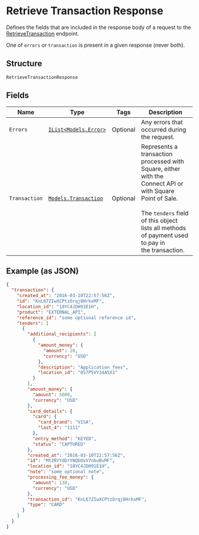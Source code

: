 
# Retrieve Transaction Response

Defines the fields that are included in the response body of
a request to the [RetrieveTransaction](../../doc/api/transactions.md#retrieve-transaction) endpoint.

One of `errors` or `transaction` is present in a given response (never both).

## Structure

`RetrieveTransactionResponse`

## Fields

| Name | Type | Tags | Description |
|  --- | --- | --- | --- |
| `Errors` | [`IList<Models.Error>`](../../doc/models/error.md) | Optional | Any errors that occurred during the request. |
| `Transaction` | [`Models.Transaction`](../../doc/models/transaction.md) | Optional | Represents a transaction processed with Square, either with the<br>Connect API or with Square Point of Sale.<br><br>The `tenders` field of this object lists all methods of payment used to pay in<br>the transaction. |

## Example (as JSON)

```json
{
  "transaction": {
    "created_at": "2016-03-10T22:57:56Z",
    "id": "KnL67ZIwXCPtzOrqj0HrkxMF",
    "location_id": "18YC4JDH91E1H",
    "product": "EXTERNAL_API",
    "reference_id": "some optional reference id",
    "tenders": [
      {
        "additional_recipients": [
          {
            "amount_money": {
              "amount": 20,
              "currency": "USD"
            },
            "description": "Application fees",
            "location_id": "057P5VYJ4A5X1"
          }
        ],
        "amount_money": {
          "amount": 5000,
          "currency": "USD"
        },
        "card_details": {
          "card": {
            "card_brand": "VISA",
            "last_4": "1111"
          },
          "entry_method": "KEYED",
          "status": "CAPTURED"
        },
        "created_at": "2016-03-10T22:57:56Z",
        "id": "MtZRYYdDrYNQbOvV7nbuBvMF",
        "location_id": "18YC4JDH91E1H",
        "note": "some optional note",
        "processing_fee_money": {
          "amount": 138,
          "currency": "USD"
        },
        "transaction_id": "KnL67ZIwXCPtzOrqj0HrkxMF",
        "type": "CARD"
      }
    ]
  }
}
```

